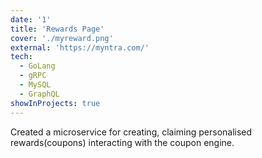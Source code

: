 ```yaml
---
date: '1'
title: 'Rewards Page'
cover: './myreward.png'
external: 'https://myntra.com/'
tech:
  - GoLang
  - gRPC
  - MySQL
  - GraphQL
showInProjects: true
---
```


Created a microservice for creating, claiming personalised rewards(coupons) interacting with the coupon engine.
